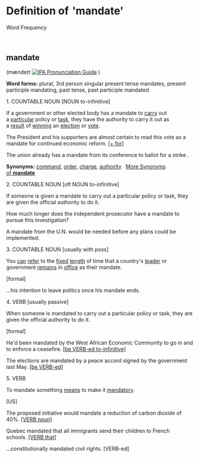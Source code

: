   


# Definition of 'mandate'

Word Frequency

     

[](https://www.facebook.com/sharer.php?u=https%3A%2F%2Fwww.collinsdictionary.com%2Fdictionary%2Fenglish%2Fmandate "Share this page on Facebook")[](https://twitter.com/intent/tweet?url=https%3A%2F%2Fwww.collinsdictionary.com%2Fdictionary%2Fenglish%2Fmandate&via=collinsdict "Share this page on Twitter")

## mandate

[](https://blog.collinsdictionary.com/the-history-of-cobuild/#collocations "Powered by Cobuild")

(mændeɪt [![IPA Pronunciation Guide](https://www.collinsdictionary.com/external/images/info.png?version=4.0.259)](https://blog.collinsdictionary.com/ipa-pronunciation-guide-cobuild/ "IPA Pronunciation Guide") )

**Word forms:** plural, 3rd person singular present tense mandates, present participle mandating, past tense, past participle mandated

1. COUNTABLE NOUN [NOUN to-infinitive]

If a government or other elected body has a mandate to [carry](https://www.collinsdictionary.com/dictionary/english/carry "Definition of carry") out a [particular](https://www.collinsdictionary.com/dictionary/english/particular "Definition of particular") policy or [task](https://www.collinsdictionary.com/dictionary/english/task "Definition of task"), they have the authority to carry it out as a [result](https://www.collinsdictionary.com/dictionary/english/result "Definition of result") of [winning](https://www.collinsdictionary.com/dictionary/english/winning "Definition of winning") an [election](https://www.collinsdictionary.com/dictionary/english/election "Definition of election") or [vote](https://www.collinsdictionary.com/dictionary/english/vote "Definition of vote").

The President and his supporters are almost certain to read this vote as a mandate for continued economic reform. [[+ for]](https://grammar.collinsdictionary.com/grammar-pattern/n-for-n_1 "Explanation of [+ for]") 

The union already has a mandate from its conference to ballot for a strike . 

**Synonyms:** [command](https://www.collinsdictionary.com/dictionary/english/command "Definition of command"), [order](https://www.collinsdictionary.com/dictionary/english/order "Definition of order"), [charge](https://www.collinsdictionary.com/dictionary/english/charge "Definition of charge"), [authority](https://www.collinsdictionary.com/dictionary/english/authority "Definition of authority")   [More Synonyms of **mandate**](https://www.collinsdictionary.com/dictionary/english-thesaurus/mandate#mandate__1 "Synonyms of mandate")

2. COUNTABLE NOUN [oft NOUN to-infinitive]

If someone is given a mandate to carry out a particular policy or task, they are given the official authority to do it.

How much longer does the independent prosecutor have a mandate to pursue this investigation? 

A mandate from the U.N. would be needed before any plans could be implemented. 

3. COUNTABLE NOUN [usually with poss]

You [can](https://www.collinsdictionary.com/dictionary/english/can "Definition of can") [refer](https://www.collinsdictionary.com/dictionary/english/refer "Definition of refer") to the [fixed](https://www.collinsdictionary.com/dictionary/english/fix "Definition of fixed") [length](https://www.collinsdictionary.com/dictionary/english/length "Definition of length") of time that a country's [leader](https://www.collinsdictionary.com/dictionary/english/leader "Definition of leader") or government [remains](https://www.collinsdictionary.com/dictionary/english/remain "Definition of remains") in [office](https://www.collinsdictionary.com/dictionary/english/office "Definition of office") as their mandate.

[formal]

...his intention to leave politics once his mandate ends. 

4. VERB [usually passive]

When someone is mandated to carry out a particular policy or task, they are given the official authority to do it.

[formal]

He'd been mandated by the West African Economic Community to go in and to enforce a ceasefire. [[be VERB-ed to-infinitive]](https://grammar.collinsdictionary.com/grammar-pattern/v-n-to-inf_1 "Explanation of [be VERB-ed to-infinitive]") 

The elections are mandated by a peace accord signed by the government last May. [[be VERB-ed]](https://grammar.collinsdictionary.com/grammar-pattern/v-n_1 "Explanation of [be VERB-ed]") 

5. VERB

To mandate something [means](https://www.collinsdictionary.com/dictionary/english/mean "Definition of means") to make it [mandatory](https://www.collinsdictionary.com/dictionary/english/mandatory "Definition of mandatory").

[US]

The proposed initiative would mandate a reduction of carbon dioxide of 40%. [[VERB noun]](https://grammar.collinsdictionary.com/grammar-pattern/v-n_1 "Explanation of [VERB noun]") 

Quebec mandated that all immigrants send their children to French schools. [[VERB that]](https://grammar.collinsdictionary.com/grammar-pattern/v-that_1 "Explanation of [VERB that]") 

...constitutionally mandated civil rights. [VERB-ed]